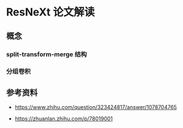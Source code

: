 # ResNeXt 论文解读

## 概念

### split-transform-merge 结构

### 分组卷积





## 参考资料

* <https://www.zhihu.com/question/323424817/answer/1078704765>

* <https://zhuanlan.zhihu.com/p/78019001>
